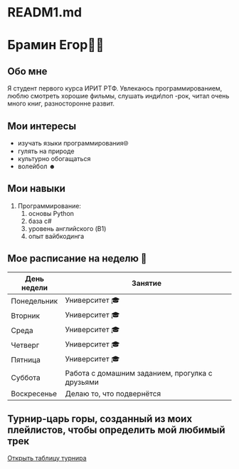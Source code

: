 # READM1.md
#  Брамин Егор👨‍💻

## Обо мне 
Я студент первого курса ИРИТ РТФ. Увлекаюсь программированием, люблю смотреть хорошие фильмы, слушать инди\поп -рок, читал очень много книг, разносторонне развит.

## Мои интересы

*   изучать языки программирования🌐
* гулять на природе
* культурно обогащаться 
* волейбол ☻

## Мои навыки

1.  Программирование:
    1)  основы Python
	2) база с#
	3) уровень английского (B1)
	4) опыт вайбкодинга 

## Мое расписание на неделю 📅

| День недели | Занятие                |
|-------------|------------------------|
| Понедельник | Университет 🎓         |
| Вторник     | Университет 🎓 | 
| Среда       | Университет 🎓 |
| Четверг     | Университет 🎓             |
| Пятница     | Университет 🎓         |
| Суббота     | Работа с домашним заданием, прогулка с друзьями       |
| Воскресенье | Делаю то, что подвернётся |

## Турнир-царь горы, созданный из моих плейлистов, чтобы определить мой любимый трек
[Открыть таблицу турнира](file:///C:/Users/begor/Desktop/tournament.html)
